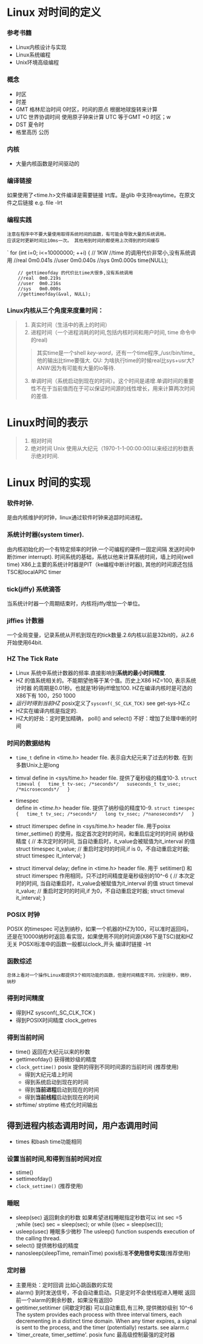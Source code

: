 # Linux 对时间的定义

### 参考书籍
+   Linux内核设计与实现
+   Linux系统编程
+   Unix环境高级编程

### 概念
*  时区
*  时差
*  GMT 格林尼治时间
    0时区，时间的原点
    根据地球旋转来计算
*  UTC 世界协调时间
    使用原子钟来计算
   UTC 等于GMT +0 时区；w
*  DST
   夏令时
* 格里高历 公历

### 内核
+   大量内核函数是时间驱动的

### 编译链接
如果使用了<time.h>文件编译是需要链接 lrt库。是glib
中支持reaytime。在原文件之后链接 e.g. file -lrt

### 编程实践
    注意在程序中不要大量使用取得系统时间的函数，有可能会导致大量的系统调用。
    应该定时更新时间比10ms一次。 其他用到时间的都使用上次得到的时间缓存
`    for (int i=0; i<=10000000; ++i) { // 1KW
        //time 的调用代价非常小,没有系统调用
        //real	0m0.041s
        //user	0m0.040s
        //sys	0m0.000s
        time(NULL);
        
        // gettimeofday 的代价比time大很多,没有系统调用
        //real	0m0.219s
        //user	0m0.216s
        //sys	0m0.000s
        //gettimeofday(&val, NULL);


### Linux内核从三个角度来度量时间：
> 1. 真实时间（生活中的表上的时间）
> 2. 进程时间（一个进程消耗的时间,包括内核时间和用户时间, time 命令中的real) 
>> 其实time是一个shell _key-word_，还有一个time程序_/usr/bin/time_ 他的输出比time要强大.
>> QU: 为啥执行time的时候real比sys+usr大?  ANW:因为有可能有大量的io等待.  
> 3. 单调时间（系统启动到现在的时间）。这个时间是递增.单调时间的重要
  性不在于当前值而在于可以保证时间源的线性增长，用来计算两次时间的差值.

# Linux时间的表示
> 1. 相对时间
> 2. 绝对时间
  Unix 使用从大纪元（1970-1-1-00:00:00)以来经过的秒数表示绝对时间.

# Linux 时间的实现
### 软件时钟.
是由内核维护的时钟，linux通过软件时钟来追踪时间进程。  

### 系统计时器(system timer).
由内核初始化的一个有特定频率的时钟.一个可编程的硬件一固定间隔
发送时间中断(timer interrupt).
时间系统的基础，系统以他来计算系统时间，墙上时间(well time)
X86上主要的系统计时器是PIT（ke编程中断计时器),
其他的时间源还包括TSC和localAPIC timer

### tick(jiffy) 系统滴答
当系统计时器一个周期结束时，内核将jiffy增加一个单位。

### jiffies 计数器
一个全局变量，记录系统从开机到现在的tick数量.2.6内核以前是32bit的，从2.6开始使用64bit.

### HZ The Tick Rate
+  Linux 系统中系统计数器的频率.直接影响到**系统的最小时间精度**.
+  HZ 的值系统相关的。不能期望他等于某个值。历史上X86 HZ=100, 表示系统计时器
的周期是0.01秒。也就是1秒钟jiff增加100. HZ在编译内核时是可选的X86下有 100，250 1000
+   _运行时得到当前HZ_ posix定义了`sysconf(_SC_CLK_TCK)` see get-sys-HZ.c
+   HZ实在编译内核是指定的.
+   HZ大的好处：定时更加精确， poll() and select()
    不好：增加了处理中断的时间

### 时间的数据结构
+   `time_t`
    define in <time.h> header file.
    表示自大纪元来了过去的秒数. 在到多数Unix上是long

+   timval 
define in <sys/time.h> header file.
提供了毫秒级的精度10-3. 
      `struct timeval {  
        time_t tv-sec; /*seconds*/  
        suseconds_t tv_usec; /*microseconds*/  
      }`  

+   timespec     
    define in _<time.h>_ header file.
    提供了纳秒级的精度10-9. 
        `struct timespec {  
          time_t tv_sec; /*seconds*/  
          long tv_nsec; /*nanoseconds*/  
        }`  
 
+ struct itimerspec
    define in <sys/time.h> header file.
    用于poisx timer_settime() 的使用，指定首次定时的时间，和重启后定时的时间 纳秒级精度
    {
        // 本次定时的时间, 当自动重启时，it_value会被赋值为it_interval 的值
        struct timespec it_value; 
        // 重启时定时的时间,if is 0，不自动重启定时器; 
        struct timespec it_interval;
    }
    
+ struct itimerval delay;
    define in <time.h> header file.
    用于 setitimer() 和 struct itimerspec 作用相同，只不过时间精度是毫秒级别的10^-6
    {
        // 本次定时的时间, 当自动重启时，it_value会被赋值为it_interval 的值
        struct timeval it_value; 
        // 重启时定时的时间,if 为0，不自动重启定时器; 
        struct timeval it_interval;
    }

### POSIX 时钟
POSIX 的timespec 可达到纳秒，如果一个机器的HZ为100，可以准时返回吗，
    还是在10000纳秒时返回.看实现，如果使用不同的时间源(X86下是TSC)就和HZ无关
    POSXI标准中的函数一般都以clock_开头 编译时链接 -lrt


### 函数综述
    总体上看对一个操作Linux都提供3个相同功能的函数，但是时间精度不同，分别是秒，微秒，纳秒

### 得到时间精度
+   得到HZ
    sysconf(_SC_CLK_TCK )
+   得到POSIX时间精度
    clock_getres

### 得到当前时间
+   time() 返回在大纪元以来的秒数
+   gettimeofday() 获得微妙级的精度
+   `clock_gettime()` posix 提供的得到不同时间源的当前时间 (推荐使用)
    +   得到大纪元墙上时间
    +   得到系统启动到现在的时间
    +   得到**当前进程**启动到现在的时间  
    +   得到**当前线程**启动到现在的时间  
+ strftime/ strptime
  格式化时间输出

## 得到进程内核态调用时间，用户态调用时间
+   times 和bash time功能相同

### 设置当前时间,和得到当前时间对应
+   stime()
+   settimeofday()
+   `clock_settime()` (推荐使用)

### 睡眠
+   sleep(sec) 返回剩余的秒数
        如果希望进程睡眠指定秒数可以 int sec =5 ;while (sec) sec = sleep(sec);
        or while ((sec = sleep(sec)));
+   usleep(usec) 睡眠多少微秒
        The usleep() function suspends execution of the calling thread.
+   select() 提供微秒级的精度
+   nanosleep(sleepTime, remainTime) poxis标准**不使用信号实现**(推荐使用)

### 定时器 
+   主要用处：定时回调 比如心跳函数的实现
+   alarm() 到时发送信号，不会自动重启动。只是定时不会使线程进入睡眠
        返回前一个alarm的剩余秒数，如果没有返回0
+   getitimer,setitimer (间歇定时器) 可以自动重启,有三种, 提供微妙级别 10^-6
       The  system  provides  each  process  with  three interval timers, each
       decrementing in a distinct time domain.	When any timer expires, a signal is sent to the process, and the timer (potentially) restarts.
see alarm.c
+   `timer_create, timer_settime'. posix func 最高级控制最强的定时器
